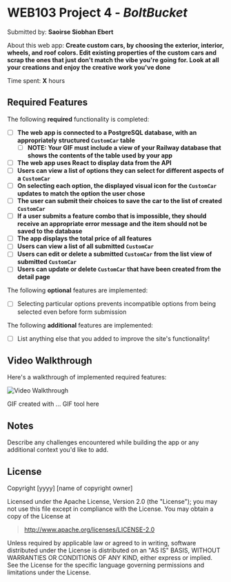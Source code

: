 # WEB103 Project 4 - *BoltBucket*

Submitted by: **Saoirse Siobhan Ebert**

About this web app: **Create custom cars, by choosing the exterior, interior, wheels, and roof colors. Edit existing properties of the custom cars and scrap the ones that just don't match the vibe you're going for. Look at all your creations and enjoy the creative work you've done**

Time spent: **X** hours

## Required Features

The following **required** functionality is completed:

<!-- Make sure to check off completed functionality below -->
- [ ] **The web app is connected to a PostgreSQL database, with an appropriately structured `CustomCar` table**
  - [ ] **NOTE: Your GIF must include a view of your Railway database that shows the contents of the table used by your app**
- [ ] **The web app uses React to display data from the API**
- [ ] **Users can view a list of options they can select for different aspects of a `CustomCar`**
- [ ] **On selecting each option, the displayed visual icon for the `CustomCar` updates to match the option the user chose**
- [ ] **The user can submit their choices to save the car to the list of created `CustomCar`**
- [ ] **If a user submits a feature combo that is impossible, they should receive an appropriate error message and the item should not be saved to the database**
- [ ] **The app displays the total price of all features**
- [ ] **Users can view a list of all submitted `CustomCar`**
- [ ] **Users can edit or delete a submitted `CustomCar` from the list view of submitted `CustomCar`**
- [ ] **Users can update or delete `CustomCar` that have been created from the detail page**

The following **optional** features are implemented:

- [ ] Selecting particular options prevents incompatible options from being selected even before form submission

The following **additional** features are implemented:

- [ ] List anything else that you added to improve the site's functionality!

## Video Walkthrough

Here's a walkthrough of implemented required features:

<img src='http://i.imgur.com/link/to/your/gif/file.gif' title='Video Walkthrough' width='' alt='Video Walkthrough' />

<!-- Replace this with whatever GIF tool you used! -->
GIF created with ...  GIF tool here
<!-- Recommended tools:
[Kap](https://getkap.co/) for macOS
[ScreenToGif](https://www.screentogif.com/) for Windows
[peek](https://github.com/phw/peek) for Linux. -->

## Notes

Describe any challenges encountered while building the app or any additional context you'd like to add.

## License

Copyright [yyyy] [name of copyright owner]

Licensed under the Apache License, Version 2.0 (the "License"); you may not use this file except in compliance with the License. You may obtain a copy of the License at

> http://www.apache.org/licenses/LICENSE-2.0

Unless required by applicable law or agreed to in writing, software distributed under the License is distributed on an "AS IS" BASIS, WITHOUT WARRANTIES OR CONDITIONS OF ANY KIND, either express or implied. See the License for the specific language governing permissions and limitations under the License.